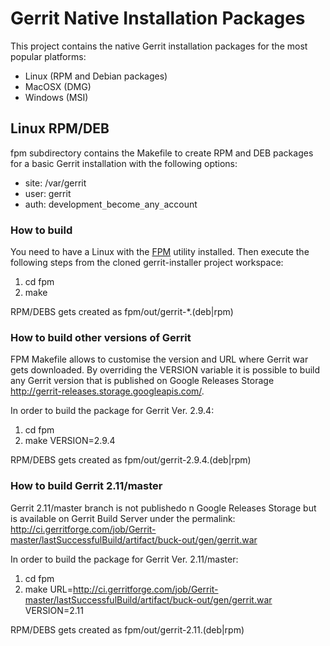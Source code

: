 Gerrit Native Installation Packages
===================================
This project contains the native Gerrit installation packages for the most
popular platforms:

- Linux (RPM and Debian packages)
- MacOSX (DMG)
- Windows (MSI)

Linux RPM/DEB
-------------
fpm subdirectory contains the Makefile to create RPM and DEB packages for 
a basic Gerrit installation with the following options:

- site: /var/gerrit
- user: gerrit
- auth: development`_`become`_`any`_`account

### How to build

You need to have a Linux with the [FPM] utility installed.
Then execute the following steps from the cloned gerrit-installer project workspace:

1. cd fpm
2. make

RPM/DEBS gets created as fpm/out/gerrit-*.(deb|rpm)

### How to build other versions of Gerrit

FPM Makefile allows to customise the version and URL where Gerrit war gets downloaded.
By overriding the VERSION variable it is possible to build any Gerrit version that
is published on Google Releases Storage http://gerrit-releases.storage.googleapis.com/.

In order to build the package for Gerrit Ver. 2.9.4:

1. cd fpm
2. make VERSION=2.9.4

RPM/DEBS gets created as fpm/out/gerrit-2.9.4.(deb|rpm)

### How to build Gerrit 2.11/master

Gerrit 2.11/master branch is not publishedo n Google Releases Storage but is available
on Gerrit Build Server under the permalink: http://ci.gerritforge.com/job/Gerrit-master/lastSuccessfulBuild/artifact/buck-out/gen/gerrit.war

In order to build the package for Gerrit Ver. 2.11/master:

1. cd fpm
2. make URL=http://ci.gerritforge.com/job/Gerrit-master/lastSuccessfulBuild/artifact/buck-out/gen/gerrit.war VERSION=2.11

RPM/DEBS gets created as fpm/out/gerrit-2.11.(deb|rpm)

[FPM]:https://github.com/jordansissel/fpm

